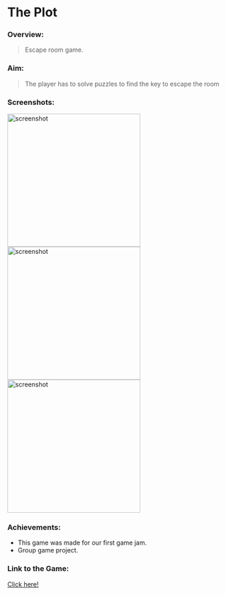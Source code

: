  # The Plot

### Overview:
> Escape room game.

### Aim:
>The player has to solve puzzles to find the key to escape the room

### Screenshots:
<img src="https://user-images.githubusercontent.com/83337255/156623829-9c38e1a6-77f1-41f3-a709-7a21e7cc159a.jpg" alt="screenshot" width="300"/> <img src="https://user-images.githubusercontent.com/83337255/156623840-43085128-892e-40bf-a530-35328b778095.jpg" alt="screenshot" width="300"/> <img src="https://user-images.githubusercontent.com/83337255/156623816-10776464-e1f0-4f5f-8c02-4b2d7eff4697.jpg" alt="screenshot" width="300"/>

### Achievements:

* This game was made for our first game jam.
* Group game project.

### Link to the Game:
[Click here!](https://juggaadgamingindustry.itch.io/the-plot)
